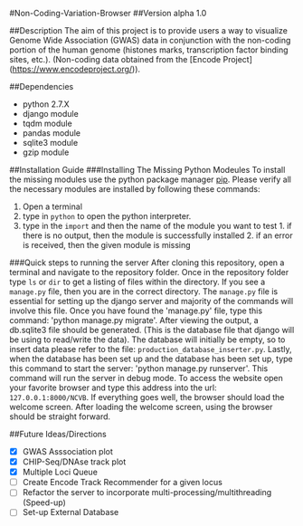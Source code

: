 #Non-Coding-Variation-Browser 
##Version
alpha 1.0

##Description
The aim of this project is to provide users a way to visualize Genome Wide Association (GWAS) data in conjunction with the non-coding portion of the human genome (histones marks, transcription factor binding sites, etc.).
(Non-coding data obtained from the [Encode Project] (https://www.encodeproject.org/)). 

##Dependencies
  - python 2.7.X
  - django module
  - tqdm module
  - pandas module
  - sqlite3 module
  - gzip module

##Installation Guide
###Installing The Missing Python Modeules
To install the missing modules use the python package manager [pip](https://pip.pypa.io/en/stable/). Please verify all the necessary modules are installed by following these commands: 
  1. Open a terminal
  2. type in `python` to open the python interpreter. 
  3. type in the `import` and then the name of the module you want to test
    1. if there is no output, then the module is successfully installed
    2. if an error is received, then the given module is missing

###Quick steps to running the server
After cloning this repository, open a terminal and navigate to the repository folder. Once in the repository folder type `ls` or `dir` to get a listing of files within the directory. If you see a `manage.py` file, then you are in the correct directory. The `manage.py` file is essential for setting up the django server and majority of the commands will involve this file. Once you have found the 'manage.py' file, type this command: 'python manage.py migrate'. After viewing the output, a db.sqlite3 file should be generated. (This is the database file that django will be using to read/write the data). The database will initially be empty, so to insert data please refer to the file: `production_database_inserter.py`. Lastly, when the database has been set up and the database has been set up, type this command to start the server: 'python manage.py runserver'. This command will run the server in debug mode. To access the website open your favorite browser and type this address into the url: `127.0.0.1:8000/NCVB`. If everything goes well, the browser should load the welcome screen. After loading the welcome screen, using the browser should be straight forward.

##Future Ideas/Directions
- [X] GWAS Asssociation plot 
- [X] CHIP-Seq/DNAse track plot
- [X] Multiple Loci Queue 
- [ ] Create Encode Track Recommender for a given locus
- [ ] Refactor the server to incorporate multi-processing/multithreading (Speed-up)
- [ ] Set-up External Database
